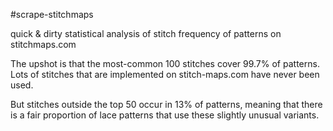 #scrape-stitchmaps

quick & dirty statistical analysis of stitch frequency of patterns on stitchmaps.com


The upshot is that the most-common 100 stitches cover 99.7% of patterns. Lots of
stitches that are implemented on stitch-maps.com have never been used.

But stitches outside the top 50 occur in 13% of patterns, meaning that there is a
fair proportion of lace patterns that use these slightly unusual variants.
